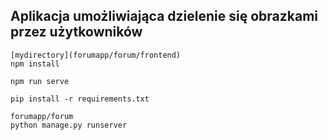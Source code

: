 ## Aplikacja umożliwiająca dzielenie się obrazkami przez użytkowników

```
[mydirectory](forumapp/forum/frontend)
npm install

npm run serve
```

```
pip install -r requirements.txt

forumapp/forum
python manage.py runserver
```
